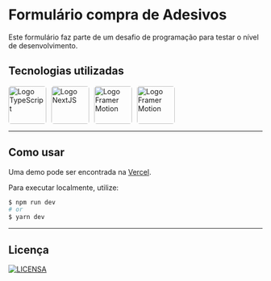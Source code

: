 # Formulário compra de Adesivos

Este formulário faz parte de um desafio de programação para testar o nível de desenvolvimento.

## **Tecnologias utilizadas**
<div style="display: flex; gap:10px;">
  <a href="https://www.typescriptlang.org">
    <img src="https://cdn.worldvectorlogo.com/logos/typescript-2.svg" alt="Logo TypeScript" width="75" style="border-radius: 5px">
  </a>
  <a href="https://vercel.com/solutions/nextjs">
    <img src="https://res.cloudinary.com/practicaldev/image/fetch/s--DWovAEyS--/c_imagga_scale,f_auto,fl_progressive,h_420,q_auto,w_1000/https://dev-to-uploads.s3.amazonaws.com/i/lr4rm1p2pcezmxqs5dqk.png" alt="Logo NextJS" height="75" style="border-radius: 5px">
  </a>
  <a href="https://www.framer.com/motion/">
    <img src="https://cdn.icon-icons.com/icons2/2699/PNG/512/framer_logo_icon_169149.png" alt="Logo Framer Motion" width="75" style="border-radius: 5px">
  </a>
  <a href="https://styled-components.com">
    <img src="https://miro.medium.com/max/480/1*Iohnw2aOQ5EBghVoqKA7VA.png" alt="Logo Framer Motion" width="75" style="border-radius: 5px">
  </a>
</div>

---
## **Como usar**
Uma demo pode ser encontrada na [Vercel](https://vercel.com?utm_source=github&utm_medium=readme&utm_campaign=next-example).

Para executar localmente, utilize:
```bash
$ npm run dev
# or
$ yarn dev
```
---
## **Licença**
[![LICENSA](https://img.shields.io/badge/Custom_GPL_3.0-E58080?style=for-the-badge&logo=bookstack&logoColor=white)](/LICENSE)

